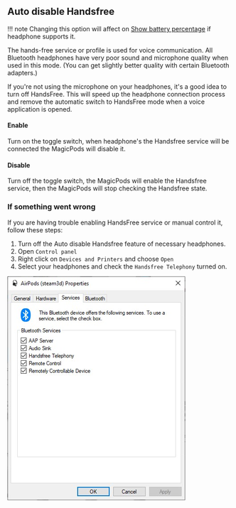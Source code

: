 ## Auto disable Handsfree

!!! note
    Changing this option will affect on [Show battery percentage](../features/general-show-battery-percentage.md) if headphone supports it.

The hands-free service or profile is used for voice communication. All Bluetooth headphones have very poor sound and microphone quality when used in this mode. (You can get slightly better quality with certain Bluetooth adapters.)

If you're not using the microphone on your headphones, it's a good idea to turn off HandsFree. This will speed up the headphone connection process and remove the automatic switch to HandsFree mode when a voice application is opened.


#### Enable

Turn on the toggle switch, when headphone's the Handsfree service will be connected the MagicPods will disable it.

#### Disable

Turn off the toggle switch, the MagicPods will enable the Handsfree service, then the MagicPods will stop checking the Handsfree state. 


### If something went wrong

If you are having trouble enabling HandsFree service or manual control it, follow these steps:

1. Turn off the Auto disable Handsfree feature of necessary headphones.
2. Open `Control panel`
3. Right click on `Devices and Printers` and choose `Open`
4. Select your headphones and check the `Handsfree Telephony` turned on.

![](../media/AirPodsServices.jpg)